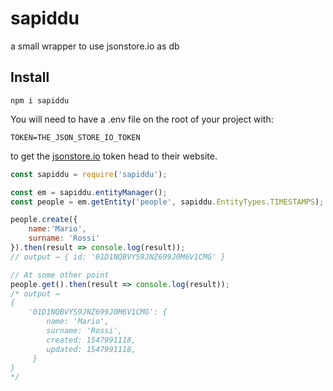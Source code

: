 # sapiddu
a small wrapper to use jsonstore.io as db

## Install
```
npm i sapiddu
```
You will need to have a .env file on the root of your project with:
```
TOKEN=THE_JSON_STORE_IO_TOKEN
```
to get the [jsonstore.io](https://jsonstore.io) token head to their website.

```js
const sapiddu = require('sapiddu');

const em = sapiddu.entityManager();
const people = em.getEntity('people', sapiddu.EntityTypes.TIMESTAMPS);

people.create({
    name:'Mario', 
    surname: 'Rossi'
}).then(result => console.log(result));
// output → { id: '01D1NQBVYS9JNZ699J0M6V1CMG' }

// At some other point
people.get().then(result => console.log(result));
/* output →
{
    '01D1NQBVYS9JNZ699J0M6V1CMG': {
        name: 'Mario',
        surname: 'Rossi',
        created: 1547991118,
        updated: 1547991118,
     }
}
*/
```
